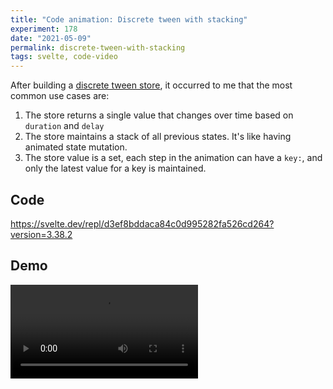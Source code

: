 ```yaml
---
title: "Code animation: Discrete tween with stacking"
experiment: 178
date: "2021-05-09"
permalink: discrete-tween-with-stacking
tags: svelte, code-video
---
```


After building a [discrete tween store](/posts/discrete-tween), it occurred to me that the most common use cases are:

1. The store returns a single value that changes over time based on `duration` and `delay`
2. The store maintains a stack of all previous states. It's like having animated state mutation.
3. The store value is a set, each step in the animation can have a `key:`, and only the latest value for a key is maintained.

## Code

https://svelte.dev/repl/d3ef8bddaca84c0d995282fa526cd264?version=3.38.2

## Demo

<video controls src="https://res.cloudinary.com/dzwnkx0mk/video/upload/v1620546030/1000experiments.dev/discrete-tween-with-stacking-and-unique_vewltv.mp4"/>
